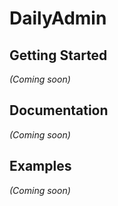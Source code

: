 # DailyAdmin

## Getting Started
_(Coming soon)_

## Documentation
_(Coming soon)_

## Examples
_(Coming soon)_
